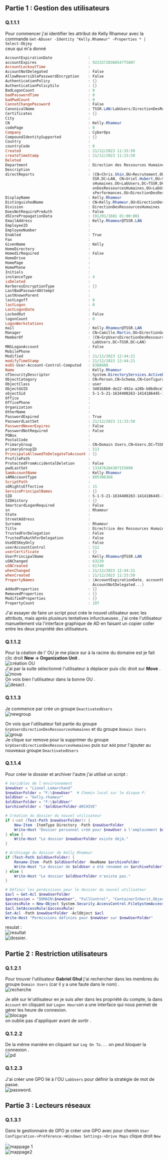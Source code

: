 ## Partie 1 : Gestion des utilisateurs

### Q.1.1.1  
Pour commencer j'ai identifier les attribut de Kelly Rhameur avec la commande `Get-ADuser -Identity "Kelly.Rhameur" -Properties * | Select-Objey `  
ceux qui m'a donné 
```ps1
AccountExpirationDate                :
accountExpires                       : 9223372036854775807
AccountLockoutTime                   :
AccountNotDelegated                  : False
AllowReversiblePasswordEncryption    : False
AuthenticationPolicy                 : {}
AuthenticationPolicySilo             : {}
BadLogonCount                        : 0
badPasswordTime                      : 0
badPwdCount                          : 0
CannotChangePassword                 : False
CanonicalName                        : TSSR.LAN/LabUsers/DirectionDesRessourcesHumaines/Kelly.Rhameur
Certificates                         : {}
City                                 :
CN                                   : Kelly.Rhameur
codePage                             : 0
Company                              : CyberOps
CompoundIdentitySupported            : {}
Country                              :
countryCode                          : 0
Created                              : 21/12/2023 11:33:50
createTimeStamp                      : 21/12/2023 11:33:50
Deleted                              :
Department                           : Direction des Ressources Humaines
Description                          :
directReports                        : {CN=Chris.Shin,OU=Recrutement,OU=DirectionDesRessourcesHumaines,OU=LabUsers,DC=T
                                       SSR,DC=LAN, CN=Uriel.Hubert,OU=SanteEtSecuriteAuTravail,OU=DirectionDesRessource
                                       sHumaines,OU=LabUsers,DC=TSSR,DC=LAN, CN=Yves.Delavega,OU=Recrutement,OU=Directi
                                       onDesRessourcesHumaines,OU=LabUsers,DC=TSSR,DC=LAN, CN=Cedric.Caron,OU=GestionDe
                                       sPerformances,OU=DirectionDesRessourcesHumaines,OU=LabUsers,DC=TSSR,DC=LAN...}
DisplayName                          : Kelly.Rhameur
DistinguishedName                    : CN=Kelly.Rhameur,OU=DirectionDesRessourcesHumaines,OU=LabUsers,DC=TSSR,DC=LAN
Division                             : DirectionDesRessourcesHumaines
DoesNotRequirePreAuth                : False
dSCorePropagationData                : {01/01/1601 01:00:00}
EmailAddress                         : Kelly.Rhameur@TSSR.LAN
EmployeeID                           :
EmployeeNumber                       :
Enabled                              : True
Fax                                  :
GivenName                            : Kelly
HomeDirectory                        :
HomedirRequired                      : False
HomeDrive                            :
HomePage                             :
HomePhone                            :
Initials                             :
instanceType                         : 4
isDeleted                            :
KerberosEncryptionType               : {}
LastBadPasswordAttempt               :
LastKnownParent                      :
lastLogoff                           : 0
lastLogon                            : 0
LastLogonDate                        :
LockedOut                            : False
logonCount                           : 0
LogonWorkstations                    :
mail                                 : Kelly.Rhameur@TSSR.LAN
Manager                              : CN=Camille.Martin,OU=DirectionGenerale,OU=LabUsers,DC=TSSR,DC=LAN
MemberOf                             : {CN=GrpUsersDirectionDesRessourcesHumaines,OU=DirectionDesRessourcesHumaines,OU=
                                       LabUsers,DC=TSSR,DC=LAN}
MNSLogonAccount                      : False
MobilePhone                          :
Modified                             : 21/12/2023 12:44:21
modifyTimeStamp                      : 21/12/2023 12:44:21
msDS-User-Account-Control-Computed   : 8388608
Name                                 : Kelly.Rhameur
nTSecurityDescriptor                 : System.DirectoryServices.ActiveDirectorySecurity
ObjectCategory                       : CN=Person,CN=Schema,CN=Configuration,DC=TSSR,DC=LAN
ObjectClass                          : user
ObjectGUID                           : 3401b8b0-de22-492a-a20b-b0bdbce7c0cb
objectSid                            : S-1-5-21-1634400263-1414186445-1484066983-6763
Office                               :
OfficePhone                          :
Organization                         :
OtherName                            :
PasswordExpired                      : True
PasswordLastSet                      : 21/12/2023 11:33:50
PasswordNeverExpires                 : False
PasswordNotRequired                  : False
POBox                                :
PostalCode                           :
PrimaryGroup                         : CN=Domain Users,CN=Users,DC=TSSR,DC=LAN
primaryGroupID                       : 513
PrincipalsAllowedToDelegateToAccount : {}
ProfilePath                          :
ProtectedFromAccidentalDeletion      : False
pwdLastSet                           : 133476284307155090
SamAccountName                       : Kelly.Rhameur
sAMAccountType                       : 805306368
ScriptPath                           :
sDRightsEffective                    : 15
ServicePrincipalNames                : {}
SID                                  : S-1-5-21-1634400263-1414186445-1484066983-6763
SIDHistory                           : {}
SmartcardLogonRequired               : False
sn                                   : Rhameur
State                                :
StreetAddress                        :
Surname                              : Rhameur
Title                                : Directrice des Ressources Humaines
TrustedForDelegation                 : False
TrustedToAuthForDelegation           : False
UseDESKeyOnly                        : False
userAccountControl                   : 512
userCertificate                      : {}
UserPrincipalName                    : Kelly.Rhameur@TSSR.LAN
uSNChanged                           : 63239
uSNCreated                           : 61740
whenChanged                          : 21/12/2023 12:44:21
whenCreated                          : 21/12/2023 11:33:50
PropertyNames                        : {AccountExpirationDate, accountExpires, AccountLockoutTime,
                                       AccountNotDelegated...}
AddedProperties                      : {}
RemovedProperties                    : {}
ModifiedProperties                   : {}
PropertyCount                        : 107
```
J'ai essayer de faire un script pout crée le nouvel utilisateur avec les attributs, mais aprés plusieurs tentatives infurctueuses , j'ai crée l'utilisateur manuellement via l'interface graphique de AD en faisant un copier coller entre les deux propriété des utilisateurs.


### Q.1.1.2
Pour la céation de l' OU je me place sur à la racine du domaine est je fait clic droit **New -> Organization Unit** .    
![création OU](https://github.com/damdupre/checkpoint-3/blob/main/images/cr%C3%A9ation%20OU.png)   
J'ai par la suite sélectionné l'utilisateur à déplacer puis clic droit sur **Move** .    
![move](https://github.com/damdupre/checkpoint-3/blob/main/images/move.png)  
On vois bien l'utilisateur dans la bonne OU .  
![desact](https://github.com/damdupre/checkpoint-3/blob/main/images/DESACT.png) .  
### Q.1.1.3
Je commence par crée un groupe `DeactivatedUsers`  
![newgroup](https://github.com/damdupre/checkpoint-3/blob/main/images/new%20group.png)  

On vois que l'utilisateur fait partie du groupe `GrpUsersDirectionDesRessourcesHumaines` et du groupe `Domain Users`  
![group](https://github.com/damdupre/checkpoint-3/blob/main/images/group.png)  
Je clique sur remove pour la supprimer du groupe `GrpUsersDirectionDesRessourcesHumaines` puis sur `Add` pour l'ajouter au nouveaux groupe `DeactivatedUsers`   

### Q.1.1.4
Pour créer le dossier et archiver l'autre j'ai utilisé un script :
```ps1
# Variables de l'environnement
$newUser = "Lionel.Lemarchand"
$newUserFolder = "F:\$newUser"  # Chemin local sur le disque F:
$oldUser = "kelly.rhameur"
$oldUserFolder = "F:\$oldUser"
$archiveFolder = "$oldUserFolder-ARCHIVE"

# Création du dossier du nouvel utilisateur
if (-not (Test-Path $newUserFolder)) {
    New-Item -ItemType Directory -Path $newUserFolder
    Write-Host "Dossier personnel créé pour $newUser à l'emplacement $newUserFolder"
} else {
    Write-Host "Le dossier $newUserFolder existe déjà."
}

# Archivage du dossier de Kelly Rhameur
if (Test-Path $oldUserFolder) {
    Rename-Item -Path $oldUserFolder -NewName $archiveFolder
    Write-Host "Le dossier de $oldUser a été renommé en $archiveFolder"
} else {
    Write-Host "Le dossier $oldUserFolder n'existe pas."
}

# Définir les permissions pour le dossier du nouvel utilisateur
$acl = Get-Acl $newUserFolder
$permission = "DOMAIN\$newUser", "FullControl", "ContainerInherit,ObjectInherit", "None", "Allow"
$accessRule = New-Object System.Security.AccessControl.FileSystemAccessRule $permission
$acl.SetAccessRule($accessRule)
Set-Acl -Path $newUserFolder -AclObject $acl
Write-Host "Permissions définies pour $newUser sur $newUserFolder"
```
resulat :  
![resultat](https://github.com/damdupre/checkpoint-3/blob/main/images/resultat.png)  
![dossier](https://github.com/damdupre/checkpoint-3/blob/main/images/image.png).  

## Partie 2 : Restriction utilisateurs

### Q.1.2.1
Pour trouver l'utilisateur **Gabriel Ghul** j'ai rechercher dans les membres du groupe `Domain Users` (car il y a une faute dans le nom) .    
![recherche](https://github.com/damdupre/checkpoint-3/blob/main/images/recherche.png)  

Je allé sur le'utilisateur en je suis aller dans les propriété du compte, la dans `Account` en cliquant sur `Logon Hours`on a une interface qui nous permet de gérer les heure de connexion.  
![blocage](https://github.com/damdupre/checkpoint-3/blob/main/images/blocage.png)  
on oublie pas d'appliquer avant de sortir .  

### Q.1.2.2
De la même maniére en cliquant sur `Log On To...` on peut bloquer la connexion .  
![pd](https://github.com/damdupre/checkpoint-3/blob/main/images/pc.png)  

### Q.1.2.3
J'ai créer une GPO lié à l'OU `LabUsers` pour définir la stratégie de mot de passe.  
![password](https://github.com/damdupre/checkpoint-3/blob/main/images/password.png).  

## Partie 3 : Lecteurs réseaux  

### Q.1.3.1 
Dans le gestionnaire de GPO je créer une GPO avec pour chemin `User Configuration->Préférence->Windows Settings->Drive Maps` clique droit `New` .  
![mappage 1](https://github.com/damdupre/checkpoint-3/blob/main/images/mappage%201.png)    
![mappage2](https://github.com/damdupre/checkpoint-3/blob/main/images/mappage%202.png)    
